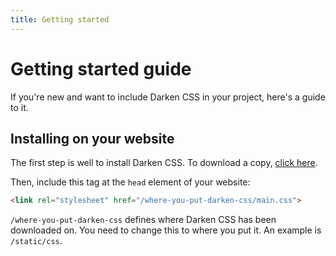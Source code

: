 ```yaml
---
title: Getting started
---
```


# Getting started guide
If you're new and want to include Darken CSS in your project, here's a guide to it.

## Installing on your website
The first step is well to install Darken CSS. To download a copy, [click here](https://minhaskamal.github.io/DownGit/#/home?url=https://github.com/darken-css/Darken-CSS/blob/main/main.css).

Then, include this tag at the `head` element of your website:

```html
<link rel="stylesheet" href="/where-you-put-darken-css/main.css">
```

`/where-you-put-darken-css` defines where Darken CSS has been downloaded on. You need to change this to where you put it. An example is `/static/css`.